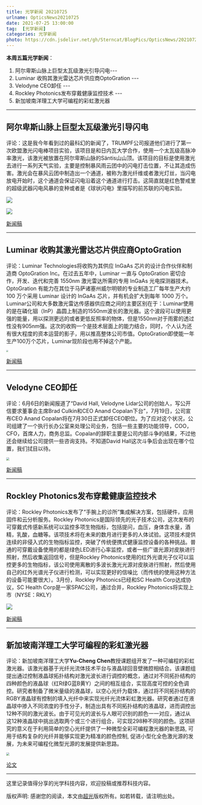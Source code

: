 ```yaml
---
title: 光学新闻 20210725
urlname: OpticsNews20210725
date: 2021-07-25 13:00:00
tag:  [光学新闻]
categories: 光学新闻
photo: https://cdn.jsdelivr.net/gh/Sterncat/BlogPics/OpticsNews/20210725/1.jpg
---
```


**本周五篇光学新闻**：

1.  阿尔卑斯山脉上巨型太瓦级激光引导闪电--- 
2.  Luminar 收购其激光雷达芯片供应商OptoGration ---
3.  Velodyne CEO卸任 ---
4. Rockley Photonics发布穿戴健康监控技术 --- 
5.  新加坡南洋理工大学可编程的彩虹激光器

<!--more-->

-----
## 阿尔卑斯山脉上巨型太瓦级激光引导闪电

评论：这是我今年看到过的最科幻的新闻了，TRUMPF公司报道他们进行了第一次欧盟激光闪电棒项目实验，该项目是和日内瓦大学合作，使用一个太瓦级高脉冲率激光，该激光被放置在阿尔卑斯山脉的Säntis山山顶。该项目的目标是使用激光去进行一系列天气实验，主要是控制暴风雨云团中的闪电打击位置，不让其造成伤害。激光会在暴风云团中制造出一个通道，被称为激光纤维或者激光灯丝，当闪电放电开始时，这个通道会保证闪电沿着这个通道进行打击。这简直就是红色警戒里的超级武器闪电风暴的变种或者是《球状闪电》里描写的前苏联的闪电实验。

![](https://cdn.jsdelivr.net/gh/Sterncat/BlogPics/OpticsNews/20210725/1.jpg)

![](https://cdn.jsdelivr.net/gh/Sterncat/BlogPics/OpticsNews/20210725/1-1.jpg)

[新闻稿](https://www.photonics.com/Articles/Giant_Terawatt_Laser_Takes_Aim_at_Lightning/a67184)

-----
## Luminar 收购其激光雷达芯片供应商OptoGration

评论：Luminar Technologies将收购为其供应 InGaAs 芯片的设计合作伙伴和制造商 OptoGration Inc。在过去五年中，Luminar 一直与 OptoGration 密切合作，开发、迭代和完善 1550nm 激光雷达所需的专用 InGaAs 光电探测器技术。OptoGration 有能力在其位于马萨诸塞州威尔明顿的专业制造工厂每年生产大约 100 万个采用 Luminar 设计的 InGaAs 芯片，并有机会扩大到每年 1000 万个。Luminar公司和大多数激光雷达传感器供应商之间的主要区别在于：Luminar使用的是在磷化铟（InP）晶圆上制造的1550nm波长的激光器。这个波段可以使用更强的能量，用以探测更远的或者更低反照率的物体，但是1550nm对于雨雾的透过性没有905nm强。这次的收购一个是技术层面上的能力结合，同时，个人认为还有很大程度的资本运营的影子，用以推高整体公司市值。OptoGration即使能一年生产100万个芯片，Luminar现阶段也用不掉这个产能。

<img src="https://cdn.jsdelivr.net/gh/Sterncat/BlogPics/OpticsNews/20210725/2.jpg" style="zoom: 33%;" />

[新闻稿](https://www.photonics.com/Articles/Luminar_Acquiring_Its_Exclusive_Lidar_Chip/a67182)

-----
## Velodyne CEO卸任

评论：6月6日的新闻报道了“David Hall, Velodyne Lidar公司的创始人，写公开信要求董事会主席Brad Culkin和CEO Anand Copalan下台”，7月19日，公司宣布CEO Anand Copalan将在7月30日正式卸任CEO职位。为了应对这个状况，公司组建了一个执行长办公室来处理公司业务，包括一些主要的功能领导，COO，CFO，首席人力，商务总监。Copalan的辞职主要是公司内部斗争的结果，不过他还会继续给公司提供一些咨询支持。不知道David Hall这次斗争后会出现在哪个位置，我们拭目以待。

<img src="https://cdn.jsdelivr.net/gh/Sterncat/BlogPics/OpticsNews/20210725/3.webp" style="zoom:50%;" />

[新闻稿](https://www.photonics.com/Articles/Velodyne_CEO_to_Step_Down/a67176)

-----
## Rockley Photonics发布穿戴健康监控技术

评论：Rockley Photonics发布了“手腕上的诊所”集成解决方案，包括硬件，应用固件和云分析服务。Rockley Photonics是国际领先的光子技术公司，这次发布的可穿戴式传感新系统可以监控多项生物指标，包括提问，血压，身体含水量，酒精，乳酸，血糖等。该项技术将在未来的数月进行更多的人体试验。这项技术提供连续的非侵入式的生物指标监控，突破了传统便携式健康监控设备的各种挑战。普通的可穿戴设备使用的都是绿色LED进行心率监控，或者一些广谱光源对皮肤进行照射，然后收集返回信号，但是Rockley Photonics使用的红外光谱光子仪可以监控更多的生物指标，该公司使用离散的多波长激光光源对皮肤进行照射，然后使用自己的红外光谱光子仪进行检测，可以实现更好的信噪比（而传统的使用这种方法的设备可能要很大）。3月份，Rockley Photonics已经和SC Health Corp达成协议，SC Health Corp是一家SPAC公司，通过合并，Rockley Photonics将实现上市（NYSE：RKLY）

![](https://cdn.jsdelivr.net/gh/Sterncat/BlogPics/OpticsNews/20210725/4.jpg)

[新闻稿](https://rockleyphotonics.com/rockley-unveils-end-to-end-digital-health-monitoring-solution/)

-----
## 新加坡南洋理工大学可编程的彩虹激光器

评论：新加坡南洋理工大学**Yu-Cheng Chen**教授课题组开发了一种可编程的彩虹激光器。该激光器基于光纤光流体技术平台与液晶球回音壁微腔相结合。该课题组提出通过控制液晶球拓扑结构对激光波长进行调控的概念，通过对不同拓扑结构的四种颜色的液晶球（红R绿G蓝B黄Y）之间的相互组合，实现高度可控的全色调控。研究者制备了微米量级的液晶球，以空心光纤为载体，通过将不同拓扑结构的RGBY液晶球有控制的填入光纤中来实现光纤光流体彩虹激光器。研究者通过在液晶球中掺入不同浓度的手性分子，制造出具有不同拓扑结构的液晶球，进而调控出12种不同的激光波长。由于可见光的波长与人眼可识别的颜色一一对应，通过从这12种液晶球中挑出选取两个或三个进行组合，可实现298种不同的颜色。这项研究的意义在于利用简单的空心光纤提供了一种微型全彩可编程激光器的新思路, 可用于结构复杂的光纤并能够实现更为精准的颜色控制,  促进小型化全色激光源的发展，为未来可编程化微型光源的发展提供新思路。

<img src="https://cdn.jsdelivr.net/gh/Sterncat/BlogPics/OpticsNews/20210725/5.png" style="zoom:50%;" />

[论文](https://pubs.acs.org/doi/10.1021/acsnano.1c02650)

-----

这里记录值得分享的光学科技内容，欢迎投稿或推荐科技内容。

版权声明: 感谢您的阅读，本文由[超光](https://faster-than-light.net/)版权所有。如若转载，请注明出处。




